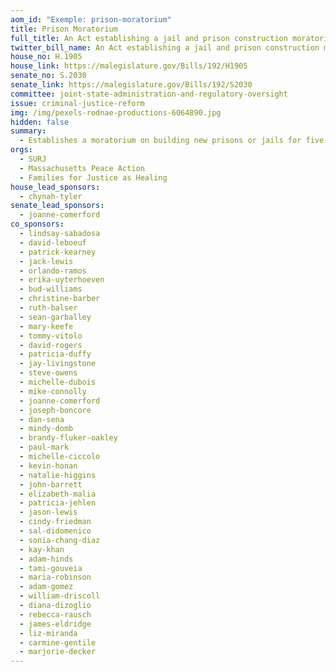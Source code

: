 ```yaml
---
aom_id: "Exemple: prison-moratorium"
title: Prison Moratorium
full_title: An Act establishing a jail and prison construction moratorium
twitter_bill_name: An Act establishing a jail and prison construction moratorium
house_no: H.1905
house_link: https://malegislature.gov/Bills/192/H1905
senate_no: S.2030
senate_link: https://malegislature.gov/Bills/192/S2030
committee: joint-state-administration-and-regulatory-oversight
issue: criminal-justice-reform
img: /img/pexels-rodnae-productions-6064890.jpg
hidden: false
summary:
  - Establishes a moratorium on building new prisons or jails for five years
orgs:
  - SURJ
  - Massachusetts Peace Action
  - Families for Justice as Healing
house_lead_sponsors:
  - chynah-tyler
senate_lead_sponsors:
  - joanne-comerford
co_sponsors:
  - lindsay-sabadosa
  - david-leboeuf
  - patrick-kearney
  - jack-lewis
  - orlando-ramos
  - erika-uyterhoeven
  - bud-williams
  - christine-barber
  - ruth-balser
  - sean-garballey
  - mary-keefe
  - tommy-vitolo
  - david-rogers
  - patricia-duffy
  - jay-livingstone
  - steve-owens
  - michelle-dubois
  - mike-connolly
  - joanne-comerford
  - joseph-boncore
  - dan-sena
  - mindy-domb
  - brandy-fluker-oakley
  - paul-mark
  - michelle-ciccolo
  - kevin-honan
  - natalie-higgins
  - john-barrett
  - elizabeth-malia
  - patricia-jehlen
  - jason-lewis
  - cindy-friedman
  - sal-didomenico
  - sonia-chang-diaz
  - kay-khan
  - adam-hinds
  - tami-gouveia
  - maria-robinson
  - adam-gomez
  - william-driscoll
  - diana-dizoglio
  - rebecca-rausch
  - james-eldridge
  - liz-miranda
  - carmine-gentile
  - marjorie-decker
---
```

